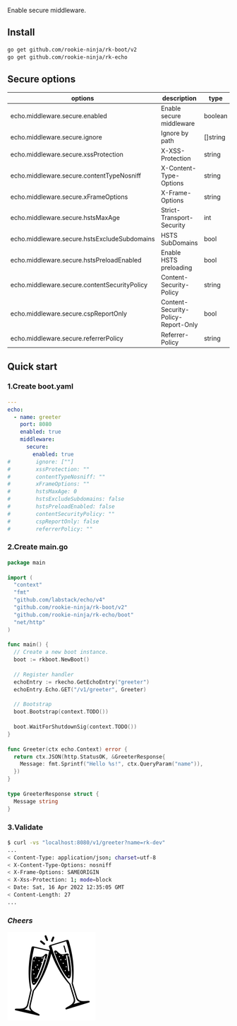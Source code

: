Enable secure middleware.

## Install
```bash
go get github.com/rookie-ninja/rk-boot/v2
go get github.com/rookie-ninja/rk-echo
```

## Secure options
| options                     | description                        | type     | default |
|---------------------------------------------|------------------------------------|----------|-----------------|
| echo.middleware.secure.enabled               | Enable secure middleware           | boolean  | false           |
| echo.middleware.secure.ignore  | Ignore by path                     | []string | []    |
| echo.middleware.secure.xssProtection         | X-XSS-Protection                   | string   | "1; mode=block" |
| echo.middleware.secure.contentTypeNosniff    | X-Content-Type-Options             | string   | nosniff         |
| echo.middleware.secure.xFrameOptions         | X-Frame-Options                    | string   | SAMEORIGIN      |
| echo.middleware.secure.hstsMaxAge            | Strict-Transport-Security          | int      | 0               |
| echo.middleware.secure.hstsExcludeSubdomains | HSTS SubDomains                    | bool     | false           |
| echo.middleware.secure.hstsPreloadEnabled    | Enable HSTS preloading             | bool     | false           |
| echo.middleware.secure.contentSecurityPolicy | Content-Security-Policy            | string   | ""              |
| echo.middleware.secure.cspReportOnly         | Content-Security-Policy-Report-Only | bool     | false           |
| echo.middleware.secure.referrerPolicy        | Referrer-Policy                    | string   | ""              |

## Quick start
### 1.Create boot.yaml
```yaml
---
echo:
  - name: greeter
    port: 8080
    enabled: true
    middleware:
      secure:
        enabled: true
#        ignore: [""]
#        xssProtection: ""
#        contentTypeNosniff: ""
#        xFrameOptions: ""
#        hstsMaxAge: 0
#        hstsExcludeSubdomains: false
#        hstsPreloadEnabled: false
#        contentSecurityPolicy: ""
#        cspReportOnly: false
#        referrerPolicy: ""

```

### 2.Create main.go
```go
package main

import (
  "context"
  "fmt"
  "github.com/labstack/echo/v4"
  "github.com/rookie-ninja/rk-boot/v2"
  "github.com/rookie-ninja/rk-echo/boot"
  "net/http"
)

func main() {
  // Create a new boot instance.
  boot := rkboot.NewBoot()

  // Register handler
  echoEntry := rkecho.GetEchoEntry("greeter")
  echoEntry.Echo.GET("/v1/greeter", Greeter)

  // Bootstrap
  boot.Bootstrap(context.TODO())

  boot.WaitForShutdownSig(context.TODO())
}

func Greeter(ctx echo.Context) error {
  return ctx.JSON(http.StatusOK, &GreeterResponse{
    Message: fmt.Sprintf("Hello %s!", ctx.QueryParam("name")),
  })
}

type GreeterResponse struct {
  Message string
}
```

### 3.Validate
```bash
$ curl -vs "localhost:8080/v1/greeter?name=rk-dev"
...
< Content-Type: application/json; charset=utf-8
< X-Content-Type-Options: nosniff
< X-Frame-Options: SAMEORIGIN
< X-Xss-Protection: 1; mode=block
< Date: Sat, 16 Apr 2022 12:35:05 GMT
< Content-Length: 27
...
```

### _**Cheers**_
![](../../../../img/user-guide/cheers.png)